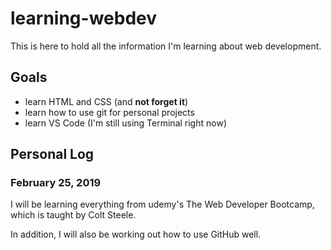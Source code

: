 # learning-webdev
This is here to hold all the information I'm learning about web development.

## Goals
- learn HTML and CSS (and **not forget it**)
- learn how to use git for personal projects
- learn VS Code (I'm still using Terminal right now)

## Personal Log
### February 25, 2019
I will be learning everything from udemy's The Web Developer Bootcamp, which is taught by
Colt Steele.

In addition, I will also be working out how to use GitHub well.


